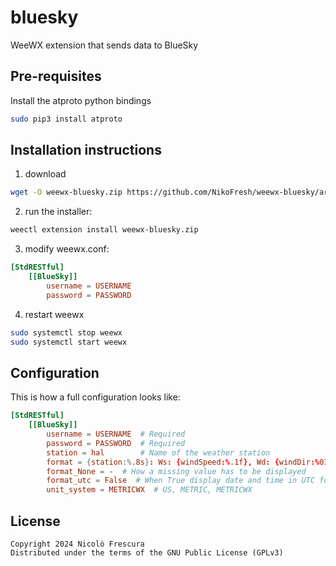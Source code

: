 # bluesky

WeeWX extension that sends data to BlueSky

## Pre-requisites

Install the atproto python bindings

```bash
sudo pip3 install atproto
```

## Installation instructions

1. download

```bash
wget -O weewx-bluesky.zip https://github.com/NikoFresh/weewx-bluesky/archive/master.zip
```

2. run the installer:

```bash
weectl extension install weewx-bluesky.zip
```

3. modify weewx.conf:

```conf
[StdRESTful]
    [[BlueSky]]
        username = USERNAME
        password = PASSWORD
```

4. restart weewx

```bash
sudo systemctl stop weewx
sudo systemctl start weewx
```

## Configuration

This is how a full configuration looks like:

```conf
[StdRESTful]
    [[BlueSky]]
        username = USERNAME  # Required
        password = PASSWORD  # Required
        station = hal        # Name of the weather station
        format = {station:%.8s}: Ws: {windSpeed:%.1f}, Wd: {windDir:%03.0f}, Wg: {windGust:%.1f}, oT: {outTemp:%.1f}, oH: {outHumidity:%.2f}, P: {barometer:%.3f}, R: {rain:%.3f}  # Default message format
        format_None = -  # How a missing value has to be displayed
        format_utc = False  # When True display date and time in UTC format instead of local
        unit_system = METRICWX  # US, METRIC, METRICWX
```

## License

```
Copyright 2024 Nicolò Frescura
Distributed under the terms of the GNU Public License (GPLv3)
```
